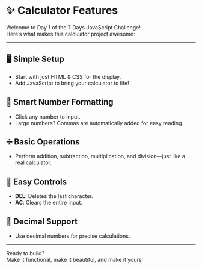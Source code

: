 # ✨ Calculator Features

Welcome to Day 1 of the 7 Days JavaScript Challenge!  
Here’s what makes this calculator project awesome:

---

## 🖥️ Simple Setup

- Start with just HTML & CSS for the display.
- Add JavaScript to bring your calculator to life!

## 🔢 Smart Number Formatting

- Click any number to input.
- Large numbers? Commas are automatically added for easy reading.

## ➗ Basic Operations

- Perform addition, subtraction, multiplication, and division—just like a real calculator.

## 🧹 Easy Controls

- **DEL**: Deletes the last character.
- **AC**: Clears the entire input.

## 🧮 Decimal Support

- Use decimal numbers for precise calculations.

---

Ready to build?  
Make it functional, make it beautiful, and make it yours!